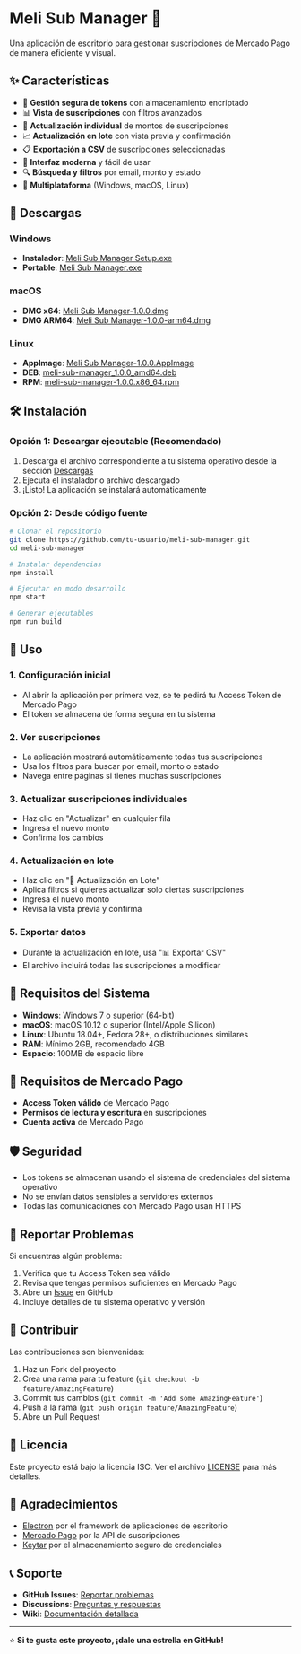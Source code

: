 # Meli Sub Manager 🚀

Una aplicación de escritorio para gestionar suscripciones de Mercado Pago de manera eficiente y visual.

## ✨ Características

- 🔐 **Gestión segura de tokens** con almacenamiento encriptado
- 📊 **Vista de suscripciones** con filtros avanzados
- 🔄 **Actualización individual** de montos de suscripciones
- 📈 **Actualización en lote** con vista previa y confirmación
- 📋 **Exportación a CSV** de suscripciones seleccionadas
- 🎨 **Interfaz moderna** y fácil de usar
- 🔍 **Búsqueda y filtros** por email, monto y estado
- 📱 **Multiplataforma** (Windows, macOS, Linux)

## 🚀 Descargas

### Windows
- **Instalador**: [Meli Sub Manager Setup.exe](https://github.com/germansanz93/meli-sub-manager/releases/latest/download/Meli%20Sub%20Manager%20Setup%201.0.0.exe)
- **Portable**: [Meli Sub Manager.exe](https://github.com/germansanz93/meli-sub-manager/releases/latest/download/Meli%20Sub%20Manager%201.0.0.exe)

### macOS
- **DMG x64**: [Meli Sub Manager-1.0.0.dmg](https://github.com/germansanz93/meli-sub-manager/releases/latest/download/Meli%20Sub%20Manager-1.0.0.dmg)
- **DMG ARM64**: [Meli Sub Manager-1.0.0-arm64.dmg](https://github.com/germansanz93/meli-sub-manager/releases/latest/download/Meli%20Sub%20Manager-1.0.0-arm64.dmg)

### Linux
- **AppImage**: [Meli Sub Manager-1.0.0.AppImage](https://github.com/germansanz93/meli-sub-manager/releases/latest/download/Meli%20Sub%20Manager-1.0.0.AppImage)
- **DEB**: [meli-sub-manager_1.0.0_amd64.deb](https://github.com/germansanz93/meli-sub-manager/releases/latest/download/meli-sub-manager_1.0.0_amd64.deb)
- **RPM**: [meli-sub-manager-1.0.0.x86_64.rpm](https://github.com/germansanz93/meli-sub-manager/releases/latest/download/meli-sub-manager-1.0.0.x86_64.rpm)

## 🛠️ Instalación

### Opción 1: Descargar ejecutable (Recomendado)
1. Descarga el archivo correspondiente a tu sistema operativo desde la sección [Descargas](#-descargas)
2. Ejecuta el instalador o archivo descargado
3. ¡Listo! La aplicación se instalará automáticamente

### Opción 2: Desde código fuente
```bash
# Clonar el repositorio
git clone https://github.com/tu-usuario/meli-sub-manager.git
cd meli-sub-manager

# Instalar dependencias
npm install

# Ejecutar en modo desarrollo
npm start

# Generar ejecutables
npm run build
```

## 📖 Uso

### 1. Configuración inicial
- Al abrir la aplicación por primera vez, se te pedirá tu Access Token de Mercado Pago
- El token se almacena de forma segura en tu sistema

### 2. Ver suscripciones
- La aplicación mostrará automáticamente todas tus suscripciones
- Usa los filtros para buscar por email, monto o estado
- Navega entre páginas si tienes muchas suscripciones

### 3. Actualizar suscripciones individuales
- Haz clic en "Actualizar" en cualquier fila
- Ingresa el nuevo monto
- Confirma los cambios

### 4. Actualización en lote
- Haz clic en "🔄 Actualización en Lote"
- Aplica filtros si quieres actualizar solo ciertas suscripciones
- Ingresa el nuevo monto
- Revisa la vista previa y confirma

### 5. Exportar datos
- Durante la actualización en lote, usa "📊 Exportar CSV"
- El archivo incluirá todas las suscripciones a modificar

## 🔧 Requisitos del Sistema

- **Windows**: Windows 7 o superior (64-bit)
- **macOS**: macOS 10.12 o superior (Intel/Apple Silicon)
- **Linux**: Ubuntu 18.04+, Fedora 28+, o distribuciones similares
- **RAM**: Mínimo 2GB, recomendado 4GB
- **Espacio**: 100MB de espacio libre

## 🚨 Requisitos de Mercado Pago

- **Access Token válido** de Mercado Pago
- **Permisos de lectura y escritura** en suscripciones
- **Cuenta activa** de Mercado Pago

## 🛡️ Seguridad

- Los tokens se almacenan usando el sistema de credenciales del sistema operativo
- No se envían datos sensibles a servidores externos
- Todas las comunicaciones con Mercado Pago usan HTTPS

## 🐛 Reportar Problemas

Si encuentras algún problema:

1. Verifica que tu Access Token sea válido
2. Revisa que tengas permisos suficientes en Mercado Pago
3. Abre un [Issue](https://github.com/tu-usuario/meli-sub-manager/issues) en GitHub
4. Incluye detalles de tu sistema operativo y versión

## 🤝 Contribuir

Las contribuciones son bienvenidas:

1. Haz un Fork del proyecto
2. Crea una rama para tu feature (`git checkout -b feature/AmazingFeature`)
3. Commit tus cambios (`git commit -m 'Add some AmazingFeature'`)
4. Push a la rama (`git push origin feature/AmazingFeature`)
5. Abre un Pull Request

## 📝 Licencia

Este proyecto está bajo la licencia ISC. Ver el archivo [LICENSE](LICENSE) para más detalles.

## 🙏 Agradecimientos

- [Electron](https://www.electronjs.org/) por el framework de aplicaciones de escritorio
- [Mercado Pago](https://www.mercadopago.com/) por la API de suscripciones
- [Keytar](https://github.com/atom/node-keytar) por el almacenamiento seguro de credenciales

## 📞 Soporte

- **GitHub Issues**: [Reportar problemas](https://github.com/tu-usuario/meli-sub-manager/issues)
- **Discussions**: [Preguntas y respuestas](https://github.com/tu-usuario/meli-sub-manager/discussions)
- **Wiki**: [Documentación detallada](https://github.com/tu-usuario/meli-sub-manager/wiki)

---

⭐ **Si te gusta este proyecto, ¡dale una estrella en GitHub!**
